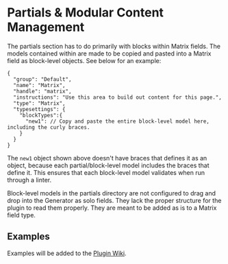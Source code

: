 # Partials & Modular Content Management

The partials section has to do primarily with blocks within Matrix fields. The models contained within are made to be copied and pasted into a Matrix field as block-level objects. See below for an example:

```
{
  "group": "Default",
  "name": "Matrix",
  "handle": "matrix",
  "instructions": "Use this area to build out content for this page.",
  "type": "Matrix",
  "typesettings": {
    "blockTypes":{
      "new1": // Copy and paste the entire block-level model here, including the curly braces.
    }
  }
}
```

The `new1` object shown above doesn't have braces that defines it as an object, because each partial/block-level model includes the braces that define it. This ensures that each block-level model validates when run through a linter.

Block-level models in the partials directory are not configured to drag and drop into the Generator as solo fields. They lack the proper structure for the plugin to read them properly. They are meant to be added as is to a Matrix field type.

## Examples  
Examples will be added to the [Plugin Wiki](https://github.com/Pennebaker/craftcms-generator/wiki/Block-Examples).
